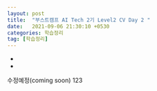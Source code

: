 ```yaml
---
layout: post
title:  "부스트캠프 AI Tech 2기 Level2 CV Day 2 "
date:   2021-09-06 21:30:10 +0530
categories: 학습정리
tag: [학습정리]
---
```



-

-

수정예정(coming soon) 123